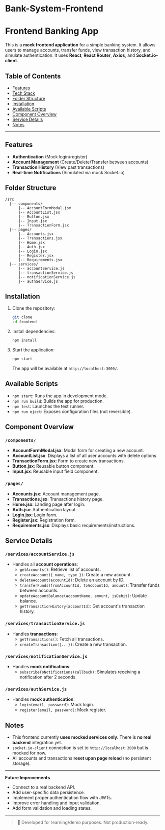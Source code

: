 # Bank-System-Frontend

# Frontend Banking App

This is a **mock frontend application** for a simple banking system. It allows users to manage accounts, transfer funds, view transaction history, and simulate authentication. It uses **React**, **React Router**, **Axios**, and **Socket.io-client**.

## Table of Contents
- [Features](#features)
- [Tech Stack](#tech-stack)
- [Folder Structure](#folder-structure)
- [Installation](#installation)
- [Available Scripts](#available-scripts)
- [Component Overview](#component-overview)
- [Service Details](#service-details)
- [Notes](#notes)

---

## Features
- **Authentication** (Mock login/register)
- **Account Management** (Create/Delete/Transfer between accounts)
- **Transaction History** (View past transactions)
- **Real-time Notifications** (Simulated via mock Socket.io)

## Folder Structure
```
/src
  |-- components/
      |-- AccountFormModal.jsx
      |-- AccountList.jsx
      |-- Button.jsx
      |-- Input.jsx
      |-- TransactionForm.jsx
  |-- pages/
      |-- Accounts.jsx
      |-- Transactions.jsx
      |-- Home.jsx
      |-- Auth.jsx
      |-- Login.jsx
      |-- Register.jsx
      |-- Requirements.jsx
  |-- services/
      |-- accountService.js
      |-- transactionService.js
      |-- notificationService.js
      |-- authService.js
```

## Installation

1. Clone the repository:
    ```bash
    git clone
    cd frontend
    ```

2. Install dependencies:
    ```bash
    npm install
    ```

3. Start the application:
    ```bash
    npm start
    ```

   The app will be available at `http://localhost:3000/`.


## Available Scripts

- `npm start`: Runs the app in development mode.
- `npm run build`: Builds the app for production.
- `npm test`: Launches the test runner.
- `npm run eject`: Exposes configuration files (not reversible).


## Component Overview

### `/components/`
- **AccountFormModal.jsx**: Modal form for creating a new account.
- **AccountList.jsx**: Displays a list of all user accounts with delete options.
- **TransactionForm.jsx**: Form to create new transactions.
- **Button.jsx**: Reusable button component.
- **Input.jsx**: Reusable input field component.

### `/pages/`
- **Accounts.jsx**: Account management page.
- **Transactions.jsx**: Transactions history page.
- **Home.jsx**: Landing page after login.
- **Auth.jsx**: Authentication layout.
- **Login.jsx**: Login form.
- **Register.jsx**: Registration form.
- **Requirements.jsx**: Displays basic requirements/instructions.


## Service Details

### `/services/accountService.js`
- Handles all **account operations**:
  - `getAccounts()`: Retrieve list of accounts.
  - `createAccount({ name, type })`: Create a new account.
  - `deleteAccount(accountId)`: Delete an account by ID.
  - `transferFunds(fromAccountId, toAccountId, amount)`: Transfer funds between accounts.
  - `updateAccountBalance(accountName, amount, isDebit)`: Update balance.
  - `getTransactionHistory(accountId)`: Get account's transaction history.

### `/services/transactionService.js`
- Handles **transactions**:
  - `getTransactions()`: Fetch all transactions.
  - `createTransaction({...})`: Create a new transaction.

### `/services/notificationService.js`
- Handles **mock notifications**:
  - `subscribeToNotifications(callback)`: Simulates receiving a notification after 2 seconds.

### `/services/authService.js`
- Handles **mock authentication**:
  - `login(email, password)`: Mock login.
  - `register(email, password)`: Mock register.


## Notes
- This frontend currently **uses mocked services only**. There is **no real backend** integration yet.
- `socket.io-client` connection is set to `http://localhost:3000` but is mocked for now.
- All accounts and transactions **reset upon page reload** (no persistent storage).

---

**Future Improvements**
- Connect to a real backend API.
- Add user-specific data persistence.
- Implement proper authentication flow with JWTs.
- Improve error handling and input validation.
- Add form validation and loading states.

---

> 🔗 Developed for learning/demo purposes. Not production-ready.

